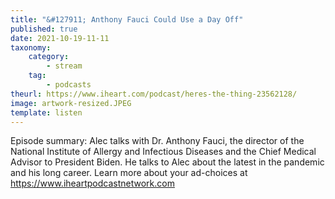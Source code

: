 ```yaml
---
title: "&#127911; Anthony Fauci Could Use a Day Off"
published: true
date: 2021-10-19-11-11
taxonomy:
    category:
        - stream
    tag:
        - podcasts
theurl: https://www.iheart.com/podcast/heres-the-thing-23562128/
image: artwork-resized.JPEG
template: listen
---
```


Episode summary: Alec talks with Dr. Anthony Fauci, the director of the National Institute of Allergy and Infectious Diseases and the Chief Medical Advisor to President Biden. He talks to Alec about the latest in the pandemic and his long career. Learn more about your ad-choices at https://www.iheartpodcastnetwork.com
